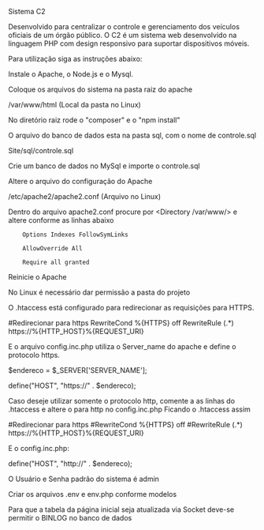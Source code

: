 Sistema C2

Desenvolvido para centralizar o controle e gerenciamento dos veículos oficiais de um órgão público. O C2 é um sistema web desenvolvido na linguagem PHP com design responsivo para suportar dispositivos móveis.

Para utilização siga as instruções abaixo:

Instale o Apache, o Node.js e o Mysql.

Coloque os arquivos do sistema na pasta raiz do apache

/var/www/html     (Local da pasta no Linux)

No diretório raiz rode o "composer" e o "npm install"

O arquivo do banco de dados esta na pasta sql, com o nome de controle.sql

Site/sql/controle.sql

Crie um banco de dados no MySql e importe o controle.sql

Altere o arquivo do configuração do Apache

/etc/apache2/apache2.conf    (Arquivo no Linux)

Dentro do arquivo apache2.conf procure por <Directory /var/www/> e altere conforme as linhas abaixo

        Options Indexes FollowSymLinks

        AllowOverride All

        Require all granted

Reinicie o Apache

No Linux é necessário dar permissão a pasta do projeto

O .htaccess está configurado para redirecionar as requisições para HTTPS.

#Redirecionar para https
RewriteCond %{HTTPS} off
RewriteRule (.*) https://%{HTTP_HOST}%{REQUEST_URI}

E o arquivo config.inc.php utiliza o Server_name do apache e define o protocolo https.

$endereco = $_SERVER['SERVER_NAME'];

define("HOST", "https://" . $endereco);

Caso deseje utilizar somente o protocolo http, comente a as linhas do .htaccess e altere o para http no config.inc.php
Ficando o .htaccess assim

#Redirecionar para https
#RewriteCond %{HTTPS} off
#RewriteRule (.*) https://%{HTTP_HOST}%{REQUEST_URI}

E o config.inc.php:

define("HOST", "http://" . $endereco);

O Usuário e Senha padrão do sistema é admin

Criar os arquivos .env e env.php conforme modelos

Para que a tabela da página inicial seja atualizada via Socket deve-se permitir o BINLOG no banco de dados